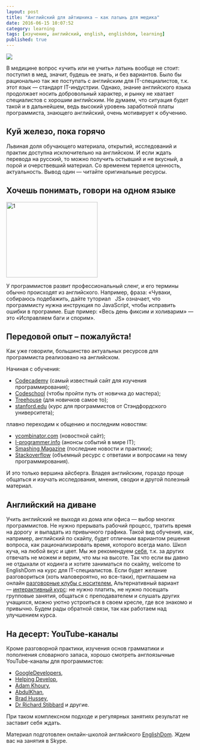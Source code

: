 ```yaml
---
layout: post
title: "Английский для айтишника — как латынь для медика"
date: 2016-06-15 10:07:52
category: learning
tags: [изучение, английский, english, englishdom, learning]
published: true
---
```


<img src="https://theasder.github.io/img/2-2.png" class="img-responsive"><br>

В медицине вопрос «учить или не учить» латынь вообще не стоит: поступил в мед, значит, будешь ее знать, и без вариантов. Было бы рационально так же поступать с английским для IT-специалистов, т.к. этот язык — стандарт IT-индустрии. Однако, знание английского языка продолжает носить добровольный характер, и рынку не хватает специалистов с хорошим английским. Не думаем, что ситуация будет такой и в дальнейшем, ведь высокий уровень заработной платы программиста, знающего английский, очень мотивирует к обучению.

<!-- more -->

## Куй железо, пока горячо

Львиная доля обучающего материала, открытий, исследований и практик доступна исключительно на английском. И если ждать перевода на русский, то можно получить остывший и не вкусный, а порой и очерствевший материал. Со временем теряется ценность, актуальность. Вывод один — читайте оригинальные ресурсы.

## Хочешь понимать, говори на одном языке

<img class="img-responsive" src="https://theasder.github.io/img/1.png" alt="1" width="243" height="201"><br>

У программистов развит профессиональный сленг, и его термины обычно происходят из английского. Например, фраза: «Чуваки, собираюсь подебажить, дайте туториал &nbsp; JS» означает, что программисту нужна инструкция по JavaScript, чтобы исправить ошибки в программе. Еще пример: «Весь день фиксим и холиварим» — это «Исправляем баги и спорим».

## Передовой опыт – пожалуйста!

Как уже говорили, большинство актуальных ресурсов для программиста реализовано на английском.

Начиная с&nbsp;обучения:

* <a href="https://www.codecademy.com/learn" target="_blank">Codecademy</a> (самый известный сайт для изучения программирования);
* <a href="https://www.codeschool.com" target="_blank">Codeschool</a> (чтобы пройти путь от новичка до мастера);
* <a href="http://blog.teamtreehouse.com" target="_blank">Treehouse</a> (для новичков самое то);
* <a href="http://www.stanford.edu" target="_blank">stanford.edu</a> (курс для программистов от Стэндфордского университета);

плавно переходим к общению и последним новостям:

* <a href="http://www.ycombinator.com" target="_blank">ycombinator.com</a> (новостной сайт);
* <a href="http://i-programmer.info" target="_blank">I-programmer.info</a> (анонсы событий в мире IT);
* <a href="https://www.smashingmagazine.com" target="_blank">Smashing Magazine</a> (последние новости и практики);
* <a href="http://stackoverflow.com" target="_blank">Stackoverflow</a> (объемный ресурс с ответами и вопросами на тему программирования).

И это только вершина айсберга. Владея английским, гораздо проще общаться и изучать&nbsp;исследования, мнения, сводки и другой полезный материал.

## Английский на диване

Учить английский не выходя из дома или офиса — выбор многих программистов. Не нужно прерывать рабочий процесс, тратить время на дорогу&nbsp; и выпадать из привычного графика. Такой вид обучения, как, например, английский по скайпу, будет отличным вариантом решения вопроса, как рационализировать время, которого всегда мало. Школ куча, на любой вкус и цвет. Мы же рекомендуем&nbsp;<a href="https://goo.gl/lXxOVV" target="_blank">себя</a>, т.к. за других отвечать не можем и верим, что мы на высоте. Так что если вы давно не отдыхали от кодинга и хотите заниматься по скайпу, welcome to EnglishDom на курс для IT-специалистов. Если будет желание разговориться (хоть маловероятно, но все-таки), приглашаем на онлайн <a href="https://goo.gl/HvUrAJ" target="_blank">разговорные клубы с носителем.</a>
Альтернативный вариант —&nbsp;<a href="https://goo.gl/rQnhWA" target="_blank">интерактивный курс</a>:&nbsp;не нужно платить, не нужно посещать групповые занятия, общаться с преподавателем и слушать других учащихся, можно уютно устроиться в своем кресле, где все знакомо и привычно. Будем рады обратной связи, так как работаем над улучшением курса.

## На десерт: YouTube-каналы

Кроме разговорной практики, изучения основ грамматики и пополнения словарного запаса, хорошо смотреть англоязычные YouTube-каналы для программистов:

* <a href="https://www.youtube.com/user/GoogleDevelopers" target="_blank">GoogleDevelopers</a>,
* <a href="https://www.youtube.com/user/TheHelpingDevelop" target="_blank">Helping Develop</a>,
* <a href="https://www.youtube.com/user/flashbuilding" target="_blank">Adam Khoury</a>,
* <a href="https://www.youtube.com/user/WaliTutorials" target="_blank">AbdulKhan</a>,
* <a href="https://www.youtube.com/user/hussey17" target="_blank">Brad Hussey</a>,
* <a href="https://www.youtube.com/user/webinaction" target="_blank">Dr Richard Stibbard</a> и другие.

При таком комплексном подходе и регулярных занятиях результат не заставит себя ждать. 

Материал подготовлен онлайн-школой английского <a href="https://goo.gl/XWJ5Tn" target="_blank">EnglishDom</a>. Ждем вас на занятия в Skype.
